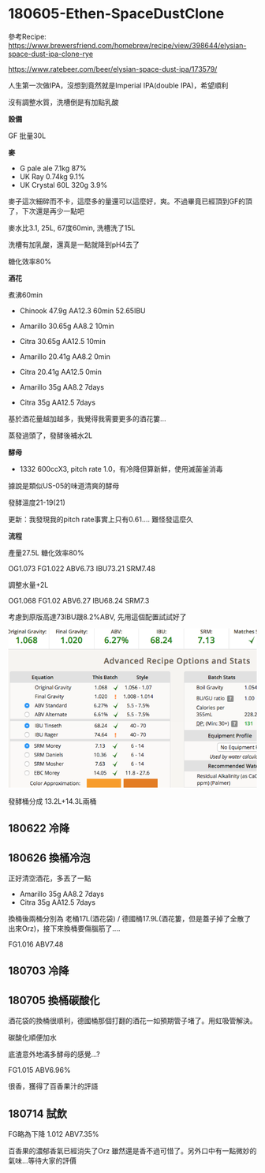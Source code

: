 # 180605-Ethen-SpaceDustClone

參考Recipe: <https://www.brewersfriend.com/homebrew/recipe/view/398644/elysian-space-dust-ipa-clone-rye>

<https://www.ratebeer.com/beer/elysian-space-dust-ipa/173579/>

人生第一次做IPA，沒想到竟然就是Imperial IPA(double IPA)，希望順利

沒有調整水質，洗槽倒是有加點乳酸

**設備**

GF 批量30L

**麥**

* G pale ale 7.1kg 87%
* UK Ray 0.74kg 9.1%
* UK Crystal 60L 320g 3.9%

麥子這次細碎而不卡，這麼多的量還可以這麼好，爽。不過畢竟已經頂到GF的頂了，下次還是再少一點吧

麥水比3.1, 25L, 67度60min, 洗槽洗了15L

洗槽有加乳酸，還真是一點就降到pH4去了

糖化效率80%

**酒花**

煮沸60min

* Chinook 47.9g AA12.3 60min 52.65IBU
* Amarillo 30.65g AA8.2 10min
* Citra 30.65g AA12.5 10min
* Amarillo 20.41g AA8.2 0min
* Citra 20.41g AA12.5 0min

* Amarillo 35g AA8.2 7days
* Citra 35g AA12.5 7days

基於酒花量越加越多，我覺得我需要更多的酒花簍...

蒸發過頭了，發酵後補水2L

**酵母**

* 1332 600ccX3, pitch rate 1.0，有冷降但算新鮮，使用滅菌釜消毒

據說是類似US-05的味道清爽的酵母

發酵溫度21-19(21)

更新：我發現我的pitch rate事實上只有0.61.... 難怪發這麼久

**流程**

產量27.5L 糖化效率80%

OG1.073 FG1.022 ABV6.73 IBU73.21 SRM7.48

調整水量+2L

OG1.068 FG1.02 ABV6.27 IBU68.24 SRM7.3

考慮到原版高達73IBU跟8.2%ABV, 先用這個配置試試好了

![](../img/test109.png)

發酵桶分成 13.2L+14.3L兩桶

## 180622 冷降

## 180626 換桶冷泡

正好清空酒花，多丟了一點

* Amarillo 35g AA8.2 7days
* Citra 35g AA12.5 7days

換桶後兩桶分別為 老桶17L(酒花袋) / 德國桶17.9L(酒花簍，但是蓋子掉了全散了出來Orz)，接下來換桶要傷腦筋了....

FG1.016 ABV7.48

## 180703 冷降

## 180705 換桶碳酸化

酒花袋的換桶很順利，德國桶那個打翻的酒花一如預期管子堵了。用虹吸管解決。

碳酸化順便加水

底渣意外地滿多酵母的感覺...?

FG1.015 ABV6.96% 

很香，獲得了百香果汁的評語

## 180714 試飲

FG略為下降 1.012 ABV7.35%

百香果的濃郁香氣已經消失了Orz 雖然還是香不過可惜了。另外口中有一點微妙的氣味...等待大家的評價
